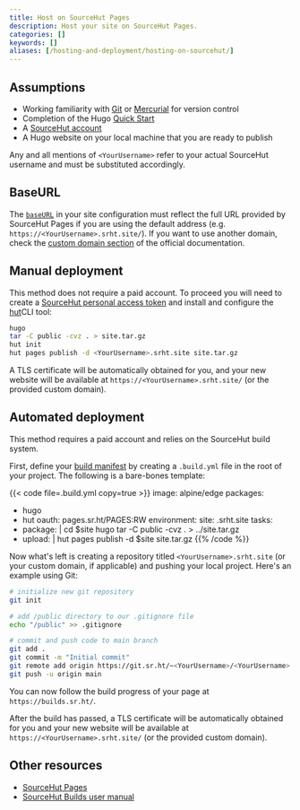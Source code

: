 ```yaml
---
title: Host on SourceHut Pages
description: Host your site on SourceHut Pages.
categories: []
keywords: []
aliases: [/hosting-and-deployment/hosting-on-sourcehut/]
---
```


## Assumptions

- Working familiarity with [Git] or [Mercurial] for version control
- Completion of the Hugo [Quick Start]
- A [SourceHut account]
- A Hugo website on your local machine that you are ready to publish

[Git]: https://git-scm.com/
[Mercurial]: https://www.mercurial-scm.org/
[SourceHut account]: https://meta.sr.ht/login
[Quick Start]: /getting-started/quick-start/

Any and all mentions of `<YourUsername>` refer to your actual SourceHut username and must be substituted accordingly.

## BaseURL

The [`baseURL`] in your site configuration must reflect the full URL provided by SourceHut Pages if you are using the default address (e.g. `https://<YourUsername>.srht.site/`). If you want to use another domain, check the [custom domain section] of the official documentation.

[`baseURL`]: /configuration/all/#baseurl
[custom domain section]: https://srht.site/custom-domains

## Manual deployment

This method does not require a paid account. To proceed you will need to create a [SourceHut personal access token] and install and configure the [hut]CLI tool:

[SourceHut personal access token]: https://meta.sr.ht/oauth2/personal-token/
[hut]: https://sr.ht/~xenrox/hut/

```sh
hugo
tar -C public -cvz . > site.tar.gz
hut init
hut pages publish -d <YourUsername>.srht.site site.tar.gz
```

A TLS certificate will be automatically obtained for you, and your new website will be available at `https://<YourUsername>.srht.site/` (or the provided custom domain).

## Automated deployment

This method requires a paid account and relies on the SourceHut build system.

First, define your [build manifest] by creating a `.build.yml` file in the root of your project. The following is a bare-bones template:

[build manifest]: https://man.sr.ht/builds.sr.ht/#build-manifests

{{< code file=.build.yml copy=true >}}
image: alpine/edge
packages:
  - hugo
  - hut
oauth: pages.sr.ht/PAGES:RW
environment:
  site: <YourUsername>.srht.site
tasks:
- package: |
    cd $site
    hugo
    tar -C public -cvz . > ../site.tar.gz
- upload: |
    hut pages publish -d $site site.tar.gz
{{% /code %}}

Now what's left is creating a repository titled `<YourUsername>.srht.site` (or your custom domain, if applicable) and pushing your local project. Here's an example using Git:

```sh
# initialize new git repository
git init

# add /public directory to our .gitignore file
echo "/public" >> .gitignore

# commit and push code to main branch
git add .
git commit -m "Initial commit"
git remote add origin https://git.sr.ht/~<YourUsername>/<YourUsername>.srht.site
git push -u origin main
```

You can now follow the build progress of your page at `https://builds.sr.ht/`.

After the build has passed, a TLS certificate will be automatically obtained for you and your new website will be available at `https://<YourUsername>.srht.site/` (or the provided custom domain).

## Other resources

- [SourceHut Pages](https://srht.site/)
- [SourceHut Builds user manual](https://man.sr.ht/builds.sr.ht/)
